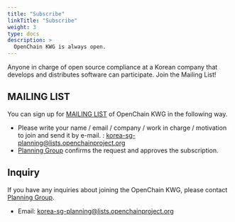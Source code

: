 ```yaml
---
title: "Subscribe"
linkTitle: "Subscribe"
weight: 3
type: docs
description: >
  OpenChain KWG is always open.
---
```




Anyone in charge of open source compliance at a Korean company that develops and distributes software can participate. Join the Mailing List!

## MAILING LIST

You can sign up for [MAILING LIST](https://lists.openchainproject.org/g/korea-wg) of OpenChain KWG in the following way.

* Please write your name / email / company / work in charge / motivation to join and send it by e-mail. : korea-sg-planning@lists.openchainproject.org
* [Planning Group](/OpenChain-KWG/subgroup/planning/) confirms the request and approves the subscription.

## Inquiry
If you have any inquiries about joining the OpenChain KWG, please contact [Planning Group](/OpenChain-KWG/subgroup/planning/).
* Email: korea-sg-planning@lists.openchainproject.org
